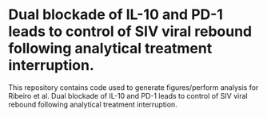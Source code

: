 # Dual blockade of IL-10 and PD-1 leads to control of SIV viral rebound following analytical treatment interruption.
This repository contains code used to generate figures/perform analysis for Ribeiro et al. Dual blockade of IL-10 and PD-1 leads to control of SIV viral rebound following analytical treatment interruption.
